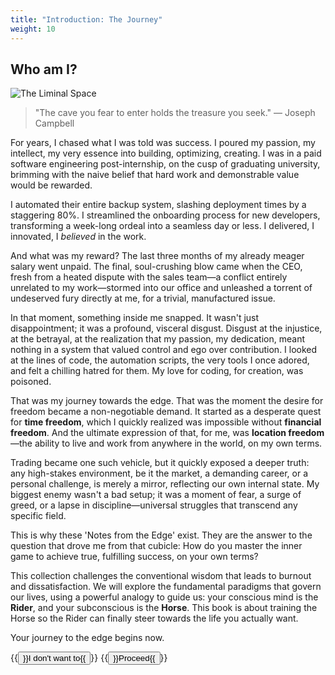 ```yaml
---
title: "Introduction: The Journey"
weight: 10
---
```


## Who am I?

![The Liminal Space](/notes/images/liminal-space.png)

> "The cave you fear to enter holds the treasure you seek."
> — Joseph Campbell

For years, I chased what I was told was success. I poured my passion, my intellect, my very essence into building, optimizing, creating. I was in a paid software engineering post-internship, on the cusp of graduating university, brimming with the naive belief that hard work and demonstrable value would be rewarded.

I automated their entire backup system, slashing deployment times by a staggering 80%. I streamlined the onboarding process for new developers, transforming a week-long ordeal into a seamless day or less. I delivered, I innovated, I *believed* in the work.

And what was my reward? The last three months of my already meager salary went unpaid. The final, soul-crushing blow came when the CEO, fresh from a heated dispute with the sales team—a conflict entirely unrelated to my work—stormed into our office and unleashed a torrent of undeserved fury directly at me, for a trivial, manufactured issue.

In that moment, something inside me snapped. It wasn't just disappointment; it was a profound, visceral disgust. Disgust at the injustice, at the betrayal, at the realization that my passion, my dedication, meant nothing in a system that valued control and ego over contribution. I looked at the lines of code, the automation scripts, the very tools I once adored, and felt a chilling hatred for them. My love for coding, for creation, was poisoned.

That was my journey towards the edge. That was the moment the desire for freedom became a non-negotiable demand. It started as a desperate quest for **time freedom**, which I quickly realized was impossible without **financial freedom**. And the ultimate expression of that, for me, was **location freedom**—the ability to live and work from anywhere in the world, on my own terms.

Trading became one such vehicle, but it quickly exposed a deeper truth: any high-stakes environment, be it the market, a demanding career, or a personal challenge, is merely a mirror, reflecting our own internal state. My biggest enemy wasn't a bad setup; it was a moment of fear, a surge of greed, or a lapse in discipline—universal struggles that transcend any specific field.

This is why these 'Notes from the Edge' exist. They are the answer to the question that drove me from that cubicle: How do you master the inner game to achieve true, fulfilling success, on your own terms?

This collection challenges the conventional wisdom that leads to burnout and dissatisfaction. We will explore the fundamental paradigms that govern our lives, using a powerful analogy to guide us: your conscious mind is the **Rider**, and your subconscious is the **Horse**. This book is about training the Horse so the Rider can finally steer towards the life you actually want.

Your journey to the edge begins now.

{{<button relref="./go-back/">}}I don't want to{{</button>}}
{{<button relref="./01-the-man-and-his-horse/">}}Proceed{{</button>}}